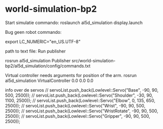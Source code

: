 # world-simulation-bp2

Start simulatie commando:
roslaunch al5d_simulation display.launch 

Bug geen robot commando: 

export LC_NUMERIC="en_US.UTF-8"



path to text file: 
Run publisher

rosrun al5d_simulation Publisher src/world-simulation-bp2/al5d_simulation/config/commands.txt

Virtual controller needs arguments for position of the arm.
rosrun al5d_simulation VirtualController 0.0 0.0 0.0



info over de servos
// servoList.push_back(Lowlevel::Servo("Base", -90, 90, 500, 2500));
    // servoList.push_back(Lowlevel::Servo("Shoulder", -30, 90, 1100, 2500));
    // servoList.push_back(Lowlevel::Servo("Elbow", 0, 135, 650, 2500));
    // servoList.push_back(Lowlevel::Servo("Wrist", -90, 90, 500, 2500));
    // servoList.push_back(Lowlevel::Servo("WristRotate", -90, 90, 500, 2500));
    // servoList.push_back(Lowlevel::Servo("Gripper", -90, 90, 500, 2500));




